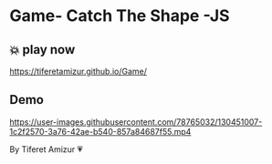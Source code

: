 # Game- Catch The Shape -JS


## 💥 play now 
https://tiferetamizur.github.io/Game/

## Demo
https://user-images.githubusercontent.com/78765032/130451007-1c2f2570-3a76-42ae-b540-857a84687f55.mp4

By Tiferet Amizur 💗
